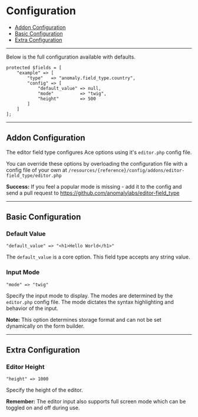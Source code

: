 # Configuration

- [Addon Configuration](#addon)
- [Basic Configuration](#basic)
- [Extra Configuration](#extra)

<hr>

Below is the full configuration available with defaults.

    protected $fields = [
        "example" => [
            "type"   => "anomaly.field_type.country",
            "config" => [
                "default_value" => null,
                "mode"          => "twig",
                "height"        => 500
            ]
        ]
    ];

<hr>

<a name="addon"></a>
## Addon Configuration

The editor field type configures Ace options using it's `editor.php` config file.

You can override these options by overloading the configuration file with a config file of your own at `/resources/{reference}/config/addons/editor-field_type/editor.php`

<div class="alert alert-success">
<strong>Success:</strong> If you feel a popular mode is missing - add it to the config and send a pull request to <a href="https://github.com/anomalylabs/editor-field_type" target="_blank">https://github.com/anomalylabs/editor-field_type</a>
</div>

<hr>

<a name="basic"></a>
## Basic Configuration

### Default Value

    "default_value" => "<h1>Hello World</h1>"

The `default_value` is a core option. This field type accepts any string value.

### Input Mode

    "mode" => "twig"

Specify the input mode to display. The modes are determined by the `editor.php` config file. The mode dictates the syntax highlighting and behavior of the input.

<div class="alert alert-primary">
<strong>Note:</strong> This option determines storage format and can not be set dynamically on the form builder.
</div>

<hr>

<a name="extra"></a>
## Extra Configuration

### Editor Height

    "height" => 1000

Specify the height of the editor.

<div class="alert alert-info">
<strong>Remember:</strong> The editor input also supports full screen mode which can be toggled on and off during use.
</div>
